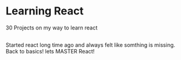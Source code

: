 # Learning React

30 Projects on my way to learn react

##

Started react long time ago and always felt like somthing is missing. \
Back to basics! lets MASTER React!
